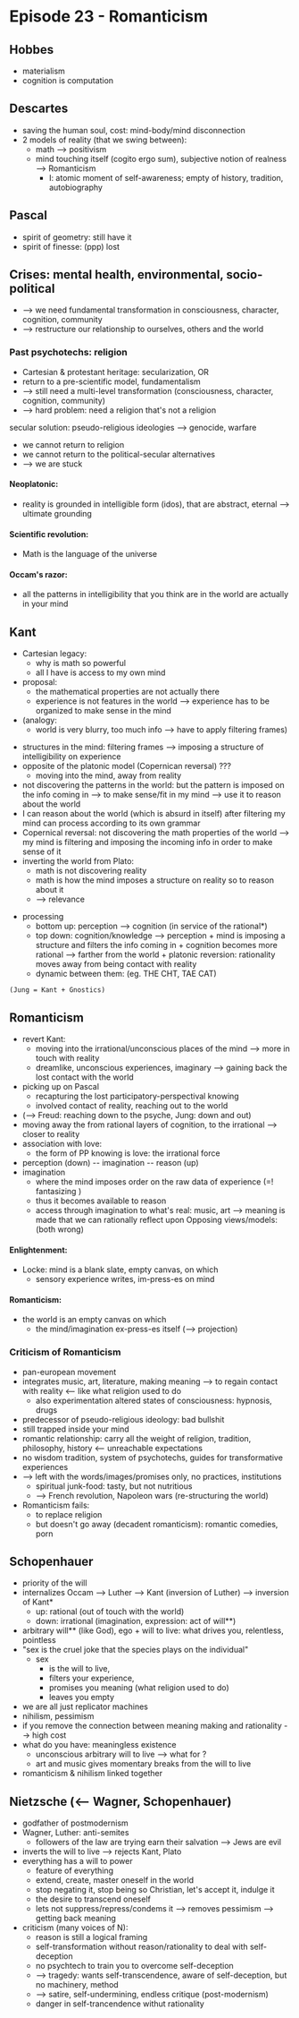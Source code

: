 # Episode 23 - Romanticism

##  Hobbes
+ materialism
+ cognition is computation

## Descartes
+ saving the human soul, cost: mind-body/mind disconnection
+ 2 models of reality (that we swing between):
    - math --> positivism
    - mind touching itself (cogito ergo sum), subjective notion of realness --> Romanticism
        + I: atomic moment of self-awareness; empty of history, tradition, autobiography
        
## Pascal
+ spirit of geometry: still have it
+ spirit of finesse: (ppp) lost

## Crises: mental health, environmental, socio-political
+ --> we need fundamental transformation in consciousness, character, cognition, community
+ --> restructure our relationship to ourselves, others and the world

### Past psychotechs: religion
+ Cartesian & protestant heritage: secularization, OR
+ return to a pre-scientific model, fundamentalism
+ --> still need a multi-level transformation (consciousness, character, cognition, community)
+ --> hard problem: need a religion that's not a religion

secular solution: pseudo-religious ideologies --> genocide, warfare

+ we cannot return to religion
+ we cannot return to the political-secular alternatives
+ --> we are stuck

#### Neoplatonic: 
+ reality is grounded in intelligible form (idos), that are abstract, eternal --> ultimate grounding

#### Scientific revolution: 
+ Math is the language of the universe

#### Occam's razor: 
+ all the patterns in intelligibility that you think are in the world are actually in your mind

## Kant
+ Cartesian legacy:
    + why is math so powerful
    + all I have is access to my own mind
+ proposal:
    - the mathematical properties are not actually there
    - experience is not features in the world --> experience has to be organized to make sense in the mind
+ (analogy:
    - world is very blurry, too much info --> have to apply filtering frames)
- structures in the mind: filtering frames  --> imposing a structure of intelligibility on experience
- opposite of the platonic model (Copernican reversal) ???
    + moving into the mind, away from reality
- not discovering the patterns in the world: but the pattern is imposed on the info coming in --> to make sense/fit in my mind --> use it to reason about the world
- I can reason about the world (which is absurd in itself) after filtering my mind can process according to its own grammar
- Copernical reversal: not discovering the math properties of the world --> my mind is filtering and imposing the incoming info in order to make sense of it
- inverting the world from Plato:
    + math is not discovering reality
    + math is how the mind imposes a structure on reality so to reason about it
    + --> relevance
+ processing
    + bottom up: perception --> cognition (in service of the rational*)
    + top down: cognition/knowledge --> perception
           + mind is imposing a structure and filters the info coming in
           + cognition becomes more rational --> farther from the world
           + platonic reversion: rationality moves away from being contact with reality
    + dynamic between them: (eg. THE CHT, TAE CAT)

`(Jung = Kant + Gnostics)`

## Romanticism

- revert Kant:
    + moving into the irrational/unconscious places of the mind --> more in touch with reality
    + dreamlike, unconscious experiences, imaginary --> gaining back the lost contact with the world
- picking up on Pascal
    + recapturing the lost participatory-perspectival knowing
    + involved contact of reality, reaching out to the world
- (--> Freud: reaching down to the psyche, Jung: down and out)
- moving away the from rational layers of cognition, to the irrational --> closer to reality
- association with love:
     * the form of PP knowing is love: the irrational force
- perception (down) -- imagination -- reason (up)
- imagination
    * where the mind imposes order on the raw data of experience (=! fantasizing )
    * thus it becomes available to reason
    * access through imagination to what's real: music, art
    --> meaning is made that we can rationally reflect upon
Opposing views/models: (both wrong)

#### Enlightenment:
+ Locke: mind is a blank slate, empty canvas, on which
    + sensory experience writes, im-press-es on mind
#### Romanticism:
+ the world is an empty canvas on which
    + the mind/imagination ex-press-es itself (--> projection)

### Criticism of Romanticism
+ pan-european movement
+ integrates music, art, literature, making meaning --> to regain contact with reality <-- like what religion used to do
    + also experimentation altered states of consciousness: hypnosis, drugs
+ predecessor of pseudo-religious ideology: bad bullshit
+ still trapped inside your mind
+ romantic relationship: carry all the weight of religion, tradition, philosophy, history <-- unreachable expectations
+ no wisdom tradition, system of psychotechs, guides for transformative experiences
+ --> left with the words/images/promises only, no practices, institutions
    + spiritual junk-food: tasty, but not nutritious
    + --> French revolution, Napoleon wars (re-structuring the world)
+ Romanticism fails:
    + to replace religion
    + but doesn't go away (decadent romanticism): romantic comedies, porn

## Schopenhauer

+ priority of the will
+ internalizes Occam --> Luther --> Kant (inversion of Luther) --> inversion of Kant*
    + up: rational (out of touch with the world)
    + down: irrational (imagination, expression: act of will**)
+ arbitrary will** (like God), ego
      + will to live: what drives you, relentless, pointless
+ "sex is the cruel joke that the species plays on the individual"
    + sex
        + is the will to live,
        + filters your experience,
        + promises you meaning (what religion used to do)
        + leaves you empty
+ we are all just replicator machines
+ nihilism, pessimism
+ if you remove the connection between meaning making and rationality --> high cost
+ what do you have: meaningless existence
     + unconscious arbitrary will to live --> what for ?
     + art and music gives momentary breaks from the will to live
+ romanticism & nihilism linked together

## Nietzsche (<-- Wagner, Schopenhauer)
+ godfather of postmodernism
+ Wagner, Luther: anti-semites
    + followers of the law are trying earn their salvation --> Jews are evil
+ inverts the will to live --> rejects Kant, Plato
+ everything has a will to power
    + feature of everything
    + extend, create, master oneself in the world
    + stop negating it, stop being so Christian, let's accept it, indulge it
    + the desire to transcend oneself
    + lets not suppress/repress/condems it --> removes pessimism --> getting back meaning
+ criticism (many voices of N):
    + reason is still a logical framing
    + self-transformation without reason/rationality to deal with self-deception
    + no psychtech to train you to overcome self-deception
    + --> tragedy: wants self-transcendence, aware of self-deception, but no machinery, method
    + --> satire, self-undermining, endless critique (post-modernism)
    + danger in self-trancendence withut rationality